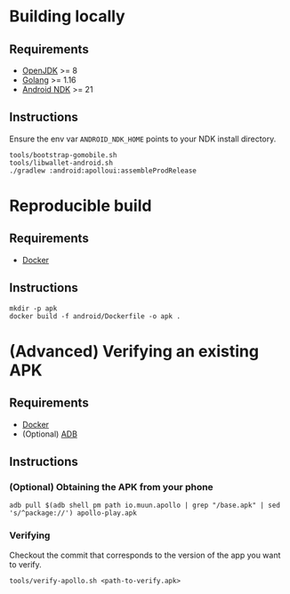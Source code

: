 # Building locally

## Requirements

* [OpenJDK](https://adoptopenjdk.net/?variant=openjdk11&jvmVariant=hotspot) >= 8
* [Golang](https://golang.org/dl/) >= 1.16
* [Android NDK](https://developer.android.com/ndk/downloads) >= 21

## Instructions

Ensure the env var `ANDROID_NDK_HOME` points to your NDK install directory.

```shell
tools/bootstrap-gomobile.sh
tools/libwallet-android.sh
./gradlew :android:apolloui:assembleProdRelease
```

# Reproducible build

## Requirements

* [Docker](https://www.docker.com/)

## Instructions

```shell
mkdir -p apk
docker build -f android/Dockerfile -o apk .
```

# (Advanced) Verifying an existing APK

## Requirements

* [Docker](https://www.docker.com/)
* (Optional) [ADB](https://developer.android.com/studio/releases/platform-tools)

## Instructions

### (Optional) Obtaining the APK from your phone

```shell
adb pull $(adb shell pm path io.muun.apollo | grep "/base.apk" | sed 's/^package://') apollo-play.apk
```

### Verifying

Checkout the commit that corresponds to the version of the app you want to verify.

```shell
tools/verify-apollo.sh <path-to-verify.apk>
```

